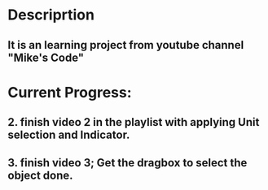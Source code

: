 # Descriprtion
## It is an learning project from youtube channel "Mike's Code"

# Current Progress:
## 2. finish video 2 in the playlist with applying Unit selection and Indicator. 
## 3. finish video 3; Get the dragbox to select the object done.
